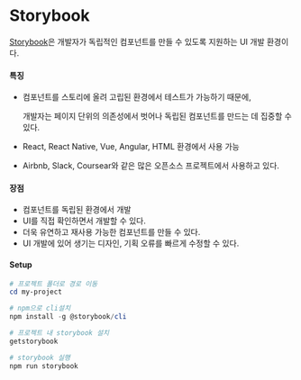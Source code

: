 # Storybook

[Storybook](<https://storybook.js.org/>)은 개발자가 독립적인 컴포넌트를 만들 수 있도록 지원하는 UI 개발 환경이다. 



#### 특징

- 컴포넌트를 스토리에 올려 고립된 환경에서 테스트가 가능하기 때문에,

  개발자는 페이지 단위의 의존성에서 벗어나 독립된 컴포넌트를 만드는 데 집중할 수 있다.

- React, React Native, Vue, Angular, HTML 환경에서 사용 가능

- Airbnb, Slack, Coursear와 같은 많은 오픈소스 프로젝트에서 사용하고 있다.



#### 장점

- 컴포넌트를 독립된 환경에서 개발
- UI를 직접 확인하면서 개발할 수 있다.
- 더욱 유연하고 재사용 가능한 컴포넌트를 만들 수 있다.
- UI 개발에 있어 생기는 디자인, 기획 오류를 빠르게 수정할 수 있다.



#### Setup

```powershell
# 프로젝트 폴더로 경로 이동
cd my-project
```

```powershell
# npm으로 cli설치
npm install -g @storybook/cli 
```

```powershell
# 프로젝트 내 storybook 설치
getstorybook
```

```powershell
# storybook 실행 
npm run storybook
```

